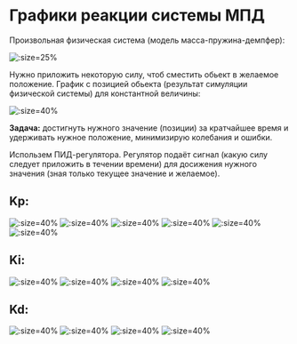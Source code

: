 # Графики реакции системы МПД

Произвольная физическая система (модель масса-пружина-демпфер):

![](../img/SMD_Theory.PNG ':size=25%')

Нужно приложить некоторую силу, чтоб сместить обьект в желаемое положение. График с позицией обьекта (результат симуляции физической системы) для константной величины:

![](../img/SpringMassDamper.svg ':size=40%')

**Задача:** достигнуть нужного значение (позиции) за кратчайшее время и удерживать нужное положение, минимизирую колебания и ошибки.

Использем ПИД-регулятора. Регулятор подаёт сигнал (какую силу следует приложить в течении времени) для досижения нужного значения (зная только текущее значение и желаемое).

## Kp:

![](../img/PID_0.0_0.0_0.0.svg ':size=40%')
![](../img/PID_0.5_0.0_0.0.svg ':size=40%')
![](../img/PID_1.0_0.0_0.0.svg ':size=40%')
![](../img/PID_3.0_0.0_0.0.svg ':size=40%')
![](../img/PID_5.0_0.0_0.0.svg ':size=40%')
![](../img/PID_10.0_0.0_0.0.svg ':size=40%')

## Ki:

![](../img/PID_5.0_0.5_0.0.svg ':size=40%')
![](../img/PID_5.0_1.0_0.0.svg ':size=40%')
![](../img/PID_5.0_3.0_0.0.svg ':size=40%')
![](../img/PID_5.0_5.0_0.0.svg ':size=40%')

## Kd:

![](../img/PID_5.0_3.0_0.5.svg ':size=40%')
![](../img/PID_5.0_3.0_1.0.svg ':size=40%')
![](../img/PID_5.0_3.0_3.0.svg ':size=40%')
![](../img/PID_5.0_3.0_5.0.svg ':size=40%')
